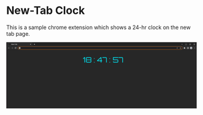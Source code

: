 # New-Tab Clock

This is a sample chrome extension which shows a 24-hr clock on the new tab page. 

![screenshot](./screenshot.png)
